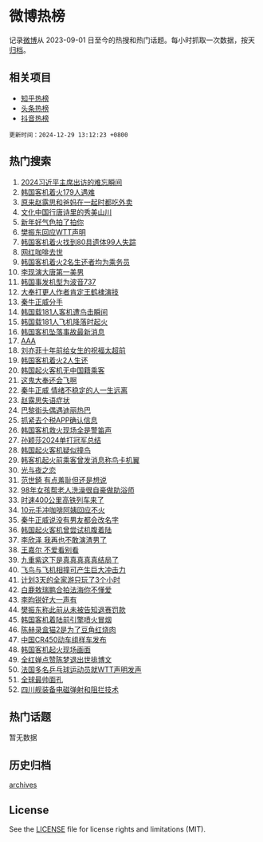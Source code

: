 # 微博热榜

记录[微博](https://www.weibo.com)从 2023-09-01 日至今的热搜和热门话题。每小时抓取一次数据，按天[归档](archives)。

## 相关项目

- [知乎热榜](https://github.com/hotarchive/zhihu)
- [头条热榜](https://github.com/hotarchive/toutiao)
- [抖音热榜](https://github.com/hotarchive/douyin)


`更新时间：2024-12-29 13:12:23 +0800`

## 热门搜索

1. [2024习近平主席出访的难忘瞬间](https://m.weibo.cn/search?containerid=100103type%3D1%26t%3D10%26q%3D%232024%E4%B9%A0%E8%BF%91%E5%B9%B3%E4%B8%BB%E5%B8%AD%E5%87%BA%E8%AE%BF%E7%9A%84%E9%9A%BE%E5%BF%98%E7%9E%AC%E9%97%B4%23&stream_entry_id=51&isnewpage=1&extparam=seat%3D1%26filter_type%3Drealtimehot%26stream_entry_id%3D51%26c_type%3D51%26cate%3D10103%26q%3D%25232024%25E4%25B9%25A0%25E8%25BF%2591%25E5%25B9%25B3%25E4%25B8%25BB%25E5%25B8%25AD%25E5%2587%25BA%25E8%25AE%25BF%25E7%259A%2584%25E9%259A%25BE%25E5%25BF%2598%25E7%259E%25AC%25E9%2597%25B4%2523%26dgr%3D0%26pos%3D0%26display_time%3D1735449142%26pre_seqid%3D173544914244602159582101)
1. [韩国客机着火179人遇难](https://m.weibo.cn/search?containerid=100103type%3D1%26t%3D10%26q%3D%23%E9%9F%A9%E5%9B%BD%E5%AE%A2%E6%9C%BA%E7%9D%80%E7%81%AB179%E4%BA%BA%E9%81%87%E9%9A%BE%23&stream_entry_id=31&isnewpage=1&extparam=seat%3D1%26filter_type%3Drealtimehot%26c_type%3D31%26flag%3D4%26pos%3D0%26band_rank%3D1%26stream_entry_id%3D31%26realpos%3D1%26lcate%3D5001%26q%3D%2523%25E9%259F%25A9%25E5%259B%25BD%25E5%25AE%25A2%25E6%259C%25BA%25E7%259D%2580%25E7%2581%25AB179%25E4%25BA%25BA%25E9%2581%2587%25E9%259A%25BE%2523%26dgr%3D0%26cate%3D5001%26display_time%3D1735449142%26pre_seqid%3D173544914244602159582101)
1. [原来赵露思和爸妈在一起时都吃外卖](https://m.weibo.cn/search?containerid=100103type%3D1%26t%3D10%26q%3D%23%E5%8E%9F%E6%9D%A5%E8%B5%B5%E9%9C%B2%E6%80%9D%E5%92%8C%E7%88%B8%E5%A6%88%E5%9C%A8%E4%B8%80%E8%B5%B7%E6%97%B6%E9%83%BD%E5%90%83%E5%A4%96%E5%8D%96%23&stream_entry_id=31&isnewpage=1&extparam=seat%3D1%26filter_type%3Drealtimehot%26c_type%3D31%26flag%3D1%26pos%3D1%26band_rank%3D2%26stream_entry_id%3D31%26realpos%3D2%26lcate%3D5001%26q%3D%2523%25E5%258E%259F%25E6%259D%25A5%25E8%25B5%25B5%25E9%259C%25B2%25E6%2580%259D%25E5%2592%258C%25E7%2588%25B8%25E5%25A6%2588%25E5%259C%25A8%25E4%25B8%2580%25E8%25B5%25B7%25E6%2597%25B6%25E9%2583%25BD%25E5%2590%2583%25E5%25A4%2596%25E5%258D%2596%2523%26dgr%3D0%26cate%3D5001%26display_time%3D1735449142%26pre_seqid%3D173544914244602159582101)
1. [文化中国行唐诗里的秀美山川](https://m.weibo.cn/search?containerid=100103type%3D1%26t%3D10%26q%3D%23%E6%96%87%E5%8C%96%E4%B8%AD%E5%9B%BD%E8%A1%8C%E5%94%90%E8%AF%97%E9%87%8C%E7%9A%84%E7%A7%80%E7%BE%8E%E5%B1%B1%E5%B7%9D%23&stream_entry_id=31&isnewpage=1&extparam=seat%3D1%26filter_type%3Drealtimehot%26c_type%3D31%26flag%3D0%26pos%3D2%26band_rank%3D3%26stream_entry_id%3D31%26realpos%3D3%26lcate%3D5001%26q%3D%2523%25E6%2596%2587%25E5%258C%2596%25E4%25B8%25AD%25E5%259B%25BD%25E8%25A1%258C%25E5%2594%2590%25E8%25AF%2597%25E9%2587%258C%25E7%259A%2584%25E7%25A7%2580%25E7%25BE%258E%25E5%25B1%25B1%25E5%25B7%259D%2523%26dgr%3D0%26cate%3D5001%26display_time%3D1735449142%26pre_seqid%3D173544914244602159582101)
1. [新年好气色拍了拍你](https://m.weibo.cn/search?containerid=100103type%3D1%26t%3D10%26q%3D%23%E6%96%B0%E5%B9%B4%E5%A5%BD%E6%B0%94%E8%89%B2%E6%8B%8D%E4%BA%86%E6%8B%8D%E4%BD%A0%23&stream_entry_id=31&isnewpage=1&extparam=seat%3D1%26topic_ad%3D1%26c_type%3D31%26pos%3D3%26adid%3D270999%26lcate%3D5001%26stream_entry_id%3D31%26filter_type%3Drealtimehot%26band_rank%3D4%26is_ad_pos%3D1%26q%3D%2523%25E6%2596%25B0%25E5%25B9%25B4%25E5%25A5%25BD%25E6%25B0%2594%25E8%2589%25B2%25E6%258B%258D%25E4%25BA%2586%25E6%258B%258D%25E4%25BD%25A0%2523%26dgr%3D0%26cate%3D5001%26display_time%3D1735449142%26pre_seqid%3D173544914244602159582101)
1. [樊振东回应WTT声明](https://m.weibo.cn/search?containerid=100103type%3D1%26t%3D10%26q%3D%23%E6%A8%8A%E6%8C%AF%E4%B8%9C%E5%9B%9E%E5%BA%94WTT%E5%A3%B0%E6%98%8E%23&stream_entry_id=31&isnewpage=1&extparam=seat%3D1%26filter_type%3Drealtimehot%26c_type%3D31%26flag%3D16%26pos%3D4%26band_rank%3D4%26stream_entry_id%3D31%26realpos%3D4%26lcate%3D5001%26q%3D%2523%25E6%25A8%258A%25E6%258C%25AF%25E4%25B8%259C%25E5%259B%259E%25E5%25BA%2594WTT%25E5%25A3%25B0%25E6%2598%258E%2523%26dgr%3D0%26cate%3D5001%26display_time%3D1735449142%26pre_seqid%3D173544914244602159582101)
1. [韩国客机着火找到80具遗体99人失踪](https://m.weibo.cn/search?containerid=100103type%3D1%26t%3D10%26q%3D%23%E9%9F%A9%E5%9B%BD%E5%AE%A2%E6%9C%BA%E7%9D%80%E7%81%AB%E6%89%BE%E5%88%B080%E5%85%B7%E9%81%97%E4%BD%9399%E4%BA%BA%E5%A4%B1%E8%B8%AA%23&stream_entry_id=31&isnewpage=1&extparam=seat%3D1%26filter_type%3Drealtimehot%26c_type%3D31%26flag%3D1%26pos%3D5%26band_rank%3D5%26stream_entry_id%3D31%26realpos%3D5%26lcate%3D5001%26q%3D%2523%25E9%259F%25A9%25E5%259B%25BD%25E5%25AE%25A2%25E6%259C%25BA%25E7%259D%2580%25E7%2581%25AB%25E6%2589%25BE%25E5%2588%25B080%25E5%2585%25B7%25E9%2581%2597%25E4%25BD%259399%25E4%25BA%25BA%25E5%25A4%25B1%25E8%25B8%25AA%2523%26dgr%3D0%26cate%3D5001%26display_time%3D1735449142%26pre_seqid%3D173544914244602159582101)
1. [网红咖啡去世](https://m.weibo.cn/search?containerid=100103type%3D1%26t%3D10%26q%3D%23%E7%BD%91%E7%BA%A2%E5%92%96%E5%95%A1%E5%8E%BB%E4%B8%96%23&stream_entry_id=31&isnewpage=1&extparam=seat%3D1%26filter_type%3Drealtimehot%26c_type%3D31%26flag%3D2%26pos%3D6%26band_rank%3D6%26stream_entry_id%3D31%26realpos%3D6%26lcate%3D5001%26q%3D%2523%25E7%25BD%2591%25E7%25BA%25A2%25E5%2592%2596%25E5%2595%25A1%25E5%258E%25BB%25E4%25B8%2596%2523%26dgr%3D0%26cate%3D5001%26display_time%3D1735449142%26pre_seqid%3D173544914244602159582101)
1. [韩国客机着火2名生还者均为乘务员](https://m.weibo.cn/search?containerid=100103type%3D1%26t%3D10%26q%3D%23%E9%9F%A9%E5%9B%BD%E5%AE%A2%E6%9C%BA%E7%9D%80%E7%81%AB2%E5%90%8D%E7%94%9F%E8%BF%98%E8%80%85%E5%9D%87%E4%B8%BA%E4%B9%98%E5%8A%A1%E5%91%98%23&stream_entry_id=31&isnewpage=1&extparam=seat%3D1%26filter_type%3Drealtimehot%26c_type%3D31%26flag%3D1%26pos%3D7%26band_rank%3D7%26stream_entry_id%3D31%26realpos%3D7%26lcate%3D5001%26q%3D%2523%25E9%259F%25A9%25E5%259B%25BD%25E5%25AE%25A2%25E6%259C%25BA%25E7%259D%2580%25E7%2581%25AB2%25E5%2590%258D%25E7%2594%259F%25E8%25BF%2598%25E8%2580%2585%25E5%259D%2587%25E4%25B8%25BA%25E4%25B9%2598%25E5%258A%25A1%25E5%2591%2598%2523%26dgr%3D0%26cate%3D5001%26display_time%3D1735449142%26pre_seqid%3D173544914244602159582101)
1. [李现演大唐第一美男](https://m.weibo.cn/search?containerid=100103type%3D1%26t%3D10%26q%3D%E6%9D%8E%E7%8E%B0%E6%BC%94%E5%A4%A7%E5%94%90%E7%AC%AC%E4%B8%80%E7%BE%8E%E7%94%B7&stream_entry_id=31&isnewpage=1&extparam=seat%3D1%26filter_type%3Drealtimehot%26c_type%3D31%26flag%3D1%26pos%3D8%26band_rank%3D8%26stream_entry_id%3D31%26realpos%3D8%26lcate%3D5001%26q%3D%25E6%259D%258E%25E7%258E%25B0%25E6%25BC%2594%25E5%25A4%25A7%25E5%2594%2590%25E7%25AC%25AC%25E4%25B8%2580%25E7%25BE%258E%25E7%2594%25B7%26dgr%3D0%26cate%3D5001%26display_time%3D1735449142%26pre_seqid%3D173544914244602159582101)
1. [韩国事发机型为波音737](https://m.weibo.cn/search?containerid=100103type%3D1%26t%3D10%26q%3D%23%E9%9F%A9%E5%9B%BD%E4%BA%8B%E5%8F%91%E6%9C%BA%E5%9E%8B%E4%B8%BA%E6%B3%A2%E9%9F%B3737%23&stream_entry_id=31&isnewpage=1&extparam=seat%3D1%26filter_type%3Drealtimehot%26c_type%3D31%26flag%3D0%26pos%3D9%26band_rank%3D9%26stream_entry_id%3D31%26realpos%3D9%26lcate%3D5001%26q%3D%2523%25E9%259F%25A9%25E5%259B%25BD%25E4%25BA%258B%25E5%258F%2591%25E6%259C%25BA%25E5%259E%258B%25E4%25B8%25BA%25E6%25B3%25A2%25E9%259F%25B3737%2523%26dgr%3D0%26cate%3D5001%26display_time%3D1735449142%26pre_seqid%3D173544914244602159582101)
1. [大奉打更人作者肯定王鹤棣演技](https://m.weibo.cn/search?containerid=100103type%3D1%26t%3D10%26q%3D%23%E5%A4%A7%E5%A5%89%E6%89%93%E6%9B%B4%E4%BA%BA%E4%BD%9C%E8%80%85%E8%82%AF%E5%AE%9A%E7%8E%8B%E9%B9%A4%E6%A3%A3%E6%BC%94%E6%8A%80%23&stream_entry_id=31&isnewpage=1&extparam=seat%3D1%26filter_type%3Drealtimehot%26c_type%3D31%26flag%3D1%26pos%3D10%26band_rank%3D10%26stream_entry_id%3D31%26realpos%3D10%26lcate%3D5001%26q%3D%2523%25E5%25A4%25A7%25E5%25A5%2589%25E6%2589%2593%25E6%259B%25B4%25E4%25BA%25BA%25E4%25BD%259C%25E8%2580%2585%25E8%2582%25AF%25E5%25AE%259A%25E7%258E%258B%25E9%25B9%25A4%25E6%25A3%25A3%25E6%25BC%2594%25E6%258A%2580%2523%26dgr%3D0%26cate%3D5001%26display_time%3D1735449142%26pre_seqid%3D173544914244602159582101)
1. [秦牛正威分手](https://m.weibo.cn/search?containerid=100103type%3D1%26t%3D10%26q%3D%E7%A7%A6%E7%89%9B%E6%AD%A3%E5%A8%81%E5%88%86%E6%89%8B&stream_entry_id=31&isnewpage=1&extparam=seat%3D1%26filter_type%3Drealtimehot%26c_type%3D31%26flag%3D2%26pos%3D11%26band_rank%3D11%26stream_entry_id%3D31%26realpos%3D11%26lcate%3D5001%26q%3D%25E7%25A7%25A6%25E7%2589%259B%25E6%25AD%25A3%25E5%25A8%2581%25E5%2588%2586%25E6%2589%258B%26dgr%3D0%26cate%3D5001%26display_time%3D1735449142%26pre_seqid%3D173544914244602159582101)
1. [韩国载181人客机遭鸟击瞬间](https://m.weibo.cn/search?containerid=100103type%3D1%26t%3D10%26q%3D%23%E9%9F%A9%E5%9B%BD%E8%BD%BD181%E4%BA%BA%E5%AE%A2%E6%9C%BA%E9%81%AD%E9%B8%9F%E5%87%BB%E7%9E%AC%E9%97%B4%23&stream_entry_id=31&isnewpage=1&extparam=seat%3D1%26filter_type%3Drealtimehot%26c_type%3D31%26flag%3D2%26pos%3D12%26band_rank%3D12%26stream_entry_id%3D31%26realpos%3D12%26lcate%3D5001%26q%3D%2523%25E9%259F%25A9%25E5%259B%25BD%25E8%25BD%25BD181%25E4%25BA%25BA%25E5%25AE%25A2%25E6%259C%25BA%25E9%2581%25AD%25E9%25B8%259F%25E5%2587%25BB%25E7%259E%25AC%25E9%2597%25B4%2523%26dgr%3D0%26cate%3D5001%26display_time%3D1735449142%26pre_seqid%3D173544914244602159582101)
1. [韩国载181人飞机降落时起火](https://m.weibo.cn/search?containerid=100103type%3D1%26t%3D10%26q%3D%23%E9%9F%A9%E5%9B%BD%E8%BD%BD181%E4%BA%BA%E9%A3%9E%E6%9C%BA%E9%99%8D%E8%90%BD%E6%97%B6%E8%B5%B7%E7%81%AB%23&stream_entry_id=31&isnewpage=1&extparam=seat%3D1%26filter_type%3Drealtimehot%26c_type%3D31%26flag%3D0%26pos%3D13%26band_rank%3D13%26stream_entry_id%3D31%26realpos%3D13%26lcate%3D5001%26q%3D%2523%25E9%259F%25A9%25E5%259B%25BD%25E8%25BD%25BD181%25E4%25BA%25BA%25E9%25A3%259E%25E6%259C%25BA%25E9%2599%258D%25E8%2590%25BD%25E6%2597%25B6%25E8%25B5%25B7%25E7%2581%25AB%2523%26dgr%3D0%26cate%3D5001%26display_time%3D1735449142%26pre_seqid%3D173544914244602159582101)
1. [韩国客机坠落事故最新消息](https://m.weibo.cn/search?containerid=100103type%3D1%26t%3D10%26q%3D%23%E9%9F%A9%E5%9B%BD%E5%AE%A2%E6%9C%BA%E5%9D%A0%E8%90%BD%E4%BA%8B%E6%95%85%E6%9C%80%E6%96%B0%E6%B6%88%E6%81%AF%23&stream_entry_id=31&isnewpage=1&extparam=seat%3D1%26filter_type%3Drealtimehot%26c_type%3D31%26flag%3D1%26pos%3D14%26band_rank%3D14%26stream_entry_id%3D31%26realpos%3D14%26lcate%3D5001%26q%3D%2523%25E9%259F%25A9%25E5%259B%25BD%25E5%25AE%25A2%25E6%259C%25BA%25E5%259D%25A0%25E8%2590%25BD%25E4%25BA%258B%25E6%2595%2585%25E6%259C%2580%25E6%2596%25B0%25E6%25B6%2588%25E6%2581%25AF%2523%26dgr%3D0%26cate%3D5001%26display_time%3D1735449142%26pre_seqid%3D173544914244602159582101)
1. [AAA](https://m.weibo.cn/search?containerid=100103type%3D1%26t%3D10%26q%3DAAA&stream_entry_id=31&isnewpage=1&extparam=seat%3D1%26filter_type%3Drealtimehot%26c_type%3D31%26flag%3D1%26pos%3D15%26band_rank%3D15%26stream_entry_id%3D31%26realpos%3D15%26lcate%3D5001%26q%3DAAA%26dgr%3D0%26cate%3D5001%26display_time%3D1735449142%26pre_seqid%3D173544914244602159582101)
1. [刘亦菲十年前给女生的祝福太超前](https://m.weibo.cn/search?containerid=100103type%3D1%26t%3D10%26q%3D%23%E5%88%98%E4%BA%A6%E8%8F%B2%E5%8D%81%E5%B9%B4%E5%89%8D%E7%BB%99%E5%A5%B3%E7%94%9F%E7%9A%84%E7%A5%9D%E7%A6%8F%E5%A4%AA%E8%B6%85%E5%89%8D%23&stream_entry_id=31&isnewpage=1&extparam=seat%3D1%26filter_type%3Drealtimehot%26c_type%3D31%26flag%3D1%26pos%3D16%26band_rank%3D16%26stream_entry_id%3D31%26realpos%3D16%26lcate%3D5001%26q%3D%2523%25E5%2588%2598%25E4%25BA%25A6%25E8%258F%25B2%25E5%258D%2581%25E5%25B9%25B4%25E5%2589%258D%25E7%25BB%2599%25E5%25A5%25B3%25E7%2594%259F%25E7%259A%2584%25E7%25A5%259D%25E7%25A6%258F%25E5%25A4%25AA%25E8%25B6%2585%25E5%2589%258D%2523%26dgr%3D0%26cate%3D5001%26display_time%3D1735449142%26pre_seqid%3D173544914244602159582101)
1. [韩国客机着火2人生还](https://m.weibo.cn/search?containerid=100103type%3D1%26t%3D10%26q%3D%23%E9%9F%A9%E5%9B%BD%E5%AE%A2%E6%9C%BA%E7%9D%80%E7%81%AB2%E4%BA%BA%E7%94%9F%E8%BF%98%23&stream_entry_id=31&isnewpage=1&extparam=seat%3D1%26filter_type%3Drealtimehot%26c_type%3D31%26flag%3D0%26pos%3D17%26band_rank%3D17%26stream_entry_id%3D31%26realpos%3D17%26lcate%3D5001%26q%3D%2523%25E9%259F%25A9%25E5%259B%25BD%25E5%25AE%25A2%25E6%259C%25BA%25E7%259D%2580%25E7%2581%25AB2%25E4%25BA%25BA%25E7%2594%259F%25E8%25BF%2598%2523%26dgr%3D0%26cate%3D5001%26display_time%3D1735449142%26pre_seqid%3D173544914244602159582101)
1. [韩国起火客机无中国籍乘客](https://m.weibo.cn/search?containerid=100103type%3D1%26t%3D10%26q%3D%23%E9%9F%A9%E5%9B%BD%E8%B5%B7%E7%81%AB%E5%AE%A2%E6%9C%BA%E6%97%A0%E4%B8%AD%E5%9B%BD%E7%B1%8D%E4%B9%98%E5%AE%A2%23&stream_entry_id=31&isnewpage=1&extparam=seat%3D1%26filter_type%3Drealtimehot%26c_type%3D31%26flag%3D0%26pos%3D18%26band_rank%3D18%26stream_entry_id%3D31%26realpos%3D18%26lcate%3D5001%26q%3D%2523%25E9%259F%25A9%25E5%259B%25BD%25E8%25B5%25B7%25E7%2581%25AB%25E5%25AE%25A2%25E6%259C%25BA%25E6%2597%25A0%25E4%25B8%25AD%25E5%259B%25BD%25E7%25B1%258D%25E4%25B9%2598%25E5%25AE%25A2%2523%26dgr%3D0%26cate%3D5001%26display_time%3D1735449142%26pre_seqid%3D173544914244602159582101)
1. [这鬼大奉还会飞啊](https://m.weibo.cn/search?containerid=100103type%3D1%26t%3D10%26q%3D%E8%BF%99%E9%AC%BC%E5%A4%A7%E5%A5%89%E8%BF%98%E4%BC%9A%E9%A3%9E%E5%95%8A&stream_entry_id=31&isnewpage=1&extparam=seat%3D1%26filter_type%3Drealtimehot%26c_type%3D31%26flag%3D1%26pos%3D19%26band_rank%3D19%26stream_entry_id%3D31%26realpos%3D19%26lcate%3D5001%26q%3D%25E8%25BF%2599%25E9%25AC%25BC%25E5%25A4%25A7%25E5%25A5%2589%25E8%25BF%2598%25E4%25BC%259A%25E9%25A3%259E%25E5%2595%258A%26dgr%3D0%26cate%3D5001%26display_time%3D1735449142%26pre_seqid%3D173544914244602159582101)
1. [秦牛正威 情绪不稳定的人一生远离](https://m.weibo.cn/search?containerid=100103type%3D1%26t%3D10%26q%3D%E7%A7%A6%E7%89%9B%E6%AD%A3%E5%A8%81+%E6%83%85%E7%BB%AA%E4%B8%8D%E7%A8%B3%E5%AE%9A%E7%9A%84%E4%BA%BA%E4%B8%80%E7%94%9F%E8%BF%9C%E7%A6%BB&stream_entry_id=31&isnewpage=1&extparam=seat%3D1%26filter_type%3Drealtimehot%26c_type%3D31%26flag%3D1%26pos%3D20%26band_rank%3D20%26stream_entry_id%3D31%26realpos%3D20%26lcate%3D5001%26q%3D%25E7%25A7%25A6%25E7%2589%259B%25E6%25AD%25A3%25E5%25A8%2581%2520%25E6%2583%2585%25E7%25BB%25AA%25E4%25B8%258D%25E7%25A8%25B3%25E5%25AE%259A%25E7%259A%2584%25E4%25BA%25BA%25E4%25B8%2580%25E7%2594%259F%25E8%25BF%259C%25E7%25A6%25BB%26dgr%3D0%26cate%3D5001%26display_time%3D1735449142%26pre_seqid%3D173544914244602159582101)
1. [赵露思失语症状](https://m.weibo.cn/search?containerid=100103type%3D1%26t%3D10%26q%3D%23%E8%B5%B5%E9%9C%B2%E6%80%9D%E5%A4%B1%E8%AF%AD%E7%97%87%E7%8A%B6%23&stream_entry_id=31&isnewpage=1&extparam=seat%3D1%26filter_type%3Drealtimehot%26c_type%3D31%26flag%3D2%26pos%3D21%26band_rank%3D21%26stream_entry_id%3D31%26realpos%3D21%26lcate%3D5001%26q%3D%2523%25E8%25B5%25B5%25E9%259C%25B2%25E6%2580%259D%25E5%25A4%25B1%25E8%25AF%25AD%25E7%2597%2587%25E7%258A%25B6%2523%26dgr%3D0%26cate%3D5001%26display_time%3D1735449142%26pre_seqid%3D173544914244602159582101)
1. [巴黎街头偶遇迪丽热巴](https://m.weibo.cn/search?containerid=100103type%3D1%26t%3D10%26q%3D%E5%B7%B4%E9%BB%8E%E8%A1%97%E5%A4%B4%E5%81%B6%E9%81%87%E8%BF%AA%E4%B8%BD%E7%83%AD%E5%B7%B4&stream_entry_id=31&isnewpage=1&extparam=seat%3D1%26filter_type%3Drealtimehot%26c_type%3D31%26flag%3D0%26pos%3D22%26band_rank%3D22%26stream_entry_id%3D31%26realpos%3D22%26lcate%3D5001%26q%3D%25E5%25B7%25B4%25E9%25BB%258E%25E8%25A1%2597%25E5%25A4%25B4%25E5%2581%25B6%25E9%2581%2587%25E8%25BF%25AA%25E4%25B8%25BD%25E7%2583%25AD%25E5%25B7%25B4%26dgr%3D0%26cate%3D5001%26display_time%3D1735449142%26pre_seqid%3D173544914244602159582101)
1. [抓紧去个税APP确认信息](https://m.weibo.cn/search?containerid=100103type%3D1%26t%3D10%26q%3D%23%E6%8A%93%E7%B4%A7%E5%8E%BB%E4%B8%AA%E7%A8%8EAPP%E7%A1%AE%E8%AE%A4%E4%BF%A1%E6%81%AF%23&stream_entry_id=31&isnewpage=1&extparam=seat%3D1%26filter_type%3Drealtimehot%26c_type%3D31%26flag%3D2%26pos%3D23%26band_rank%3D23%26stream_entry_id%3D31%26realpos%3D23%26lcate%3D5001%26q%3D%2523%25E6%258A%2593%25E7%25B4%25A7%25E5%258E%25BB%25E4%25B8%25AA%25E7%25A8%258EAPP%25E7%25A1%25AE%25E8%25AE%25A4%25E4%25BF%25A1%25E6%2581%25AF%2523%26dgr%3D0%26cate%3D5001%26display_time%3D1735449142%26pre_seqid%3D173544914244602159582101)
1. [韩国客机救火现场全是警笛声](https://m.weibo.cn/search?containerid=100103type%3D1%26t%3D10%26q%3D%23%E9%9F%A9%E5%9B%BD%E5%AE%A2%E6%9C%BA%E6%95%91%E7%81%AB%E7%8E%B0%E5%9C%BA%E5%85%A8%E6%98%AF%E8%AD%A6%E7%AC%9B%E5%A3%B0%23&stream_entry_id=31&isnewpage=1&extparam=seat%3D1%26filter_type%3Drealtimehot%26c_type%3D31%26flag%3D0%26pos%3D24%26band_rank%3D24%26stream_entry_id%3D31%26realpos%3D24%26lcate%3D5001%26q%3D%2523%25E9%259F%25A9%25E5%259B%25BD%25E5%25AE%25A2%25E6%259C%25BA%25E6%2595%2591%25E7%2581%25AB%25E7%258E%25B0%25E5%259C%25BA%25E5%2585%25A8%25E6%2598%25AF%25E8%25AD%25A6%25E7%25AC%259B%25E5%25A3%25B0%2523%26dgr%3D0%26cate%3D5001%26display_time%3D1735449142%26pre_seqid%3D173544914244602159582101)
1. [孙颖莎2024单打冠军总结](https://m.weibo.cn/search?containerid=100103type%3D1%26t%3D10%26q%3D%E5%AD%99%E9%A2%96%E8%8E%8E2024%E5%8D%95%E6%89%93%E5%86%A0%E5%86%9B%E6%80%BB%E7%BB%93&stream_entry_id=31&isnewpage=1&extparam=seat%3D1%26filter_type%3Drealtimehot%26c_type%3D31%26flag%3D1%26pos%3D25%26band_rank%3D25%26stream_entry_id%3D31%26realpos%3D25%26lcate%3D5001%26q%3D%25E5%25AD%2599%25E9%25A2%2596%25E8%258E%258E2024%25E5%258D%2595%25E6%2589%2593%25E5%2586%25A0%25E5%2586%259B%25E6%2580%25BB%25E7%25BB%2593%26dgr%3D0%26cate%3D5001%26display_time%3D1735449142%26pre_seqid%3D173544914244602159582101)
1. [韩国起火客机疑似撞鸟](https://m.weibo.cn/search?containerid=100103type%3D1%26t%3D10%26q%3D%23%E9%9F%A9%E5%9B%BD%E8%B5%B7%E7%81%AB%E5%AE%A2%E6%9C%BA%E7%96%91%E4%BC%BC%E6%92%9E%E9%B8%9F%23&stream_entry_id=31&isnewpage=1&extparam=seat%3D1%26filter_type%3Drealtimehot%26c_type%3D31%26flag%3D0%26pos%3D26%26band_rank%3D26%26stream_entry_id%3D31%26realpos%3D26%26lcate%3D5001%26q%3D%2523%25E9%259F%25A9%25E5%259B%25BD%25E8%25B5%25B7%25E7%2581%25AB%25E5%25AE%25A2%25E6%259C%25BA%25E7%2596%2591%25E4%25BC%25BC%25E6%2592%259E%25E9%25B8%259F%2523%26dgr%3D0%26cate%3D5001%26display_time%3D1735449142%26pre_seqid%3D173544914244602159582101)
1. [韩客机起火前乘客曾发消息称鸟卡机翼](https://m.weibo.cn/search?containerid=100103type%3D1%26t%3D10%26q%3D%23%E9%9F%A9%E5%AE%A2%E6%9C%BA%E8%B5%B7%E7%81%AB%E5%89%8D%E4%B9%98%E5%AE%A2%E6%9B%BE%E5%8F%91%E6%B6%88%E6%81%AF%E7%A7%B0%E9%B8%9F%E5%8D%A1%E6%9C%BA%E7%BF%BC%23&stream_entry_id=31&isnewpage=1&extparam=seat%3D1%26filter_type%3Drealtimehot%26c_type%3D31%26flag%3D1%26pos%3D27%26band_rank%3D27%26stream_entry_id%3D31%26realpos%3D27%26lcate%3D5001%26q%3D%2523%25E9%259F%25A9%25E5%25AE%25A2%25E6%259C%25BA%25E8%25B5%25B7%25E7%2581%25AB%25E5%2589%258D%25E4%25B9%2598%25E5%25AE%25A2%25E6%259B%25BE%25E5%258F%2591%25E6%25B6%2588%25E6%2581%25AF%25E7%25A7%25B0%25E9%25B8%259F%25E5%258D%25A1%25E6%259C%25BA%25E7%25BF%25BC%2523%26dgr%3D0%26cate%3D5001%26display_time%3D1735449142%26pre_seqid%3D173544914244602159582101)
1. [光与夜之恋](https://m.weibo.cn/search?containerid=100103type%3D1%26t%3D10%26q%3D%E5%85%89%E4%B8%8E%E5%A4%9C%E4%B9%8B%E6%81%8B&stream_entry_id=31&isnewpage=1&extparam=seat%3D1%26filter_type%3Drealtimehot%26c_type%3D31%26flag%3D1%26pos%3D28%26band_rank%3D28%26stream_entry_id%3D31%26realpos%3D28%26lcate%3D5001%26q%3D%25E5%2585%2589%25E4%25B8%258E%25E5%25A4%259C%25E4%25B9%258B%25E6%2581%258B%26dgr%3D0%26cate%3D5001%26display_time%3D1735449142%26pre_seqid%3D173544914244602159582101)
1. [范世錡 有点羞耻但还是想说](https://m.weibo.cn/search?containerid=100103type%3D1%26t%3D10%26q%3D%E8%8C%83%E4%B8%96%E9%8C%A1+%E6%9C%89%E7%82%B9%E7%BE%9E%E8%80%BB%E4%BD%86%E8%BF%98%E6%98%AF%E6%83%B3%E8%AF%B4&stream_entry_id=31&isnewpage=1&extparam=seat%3D1%26filter_type%3Drealtimehot%26c_type%3D31%26flag%3D1%26pos%3D29%26band_rank%3D29%26stream_entry_id%3D31%26realpos%3D29%26lcate%3D5001%26q%3D%25E8%258C%2583%25E4%25B8%2596%25E9%258C%25A1%2520%25E6%259C%2589%25E7%2582%25B9%25E7%25BE%259E%25E8%2580%25BB%25E4%25BD%2586%25E8%25BF%2598%25E6%2598%25AF%25E6%2583%25B3%25E8%25AF%25B4%26dgr%3D0%26cate%3D5001%26display_time%3D1735449142%26pre_seqid%3D173544914244602159582101)
1. [98年女孩帮老人洗澡很自豪做助浴师](https://m.weibo.cn/search?containerid=100103type%3D1%26t%3D10%26q%3D%2398%E5%B9%B4%E5%A5%B3%E5%AD%A9%E5%B8%AE%E8%80%81%E4%BA%BA%E6%B4%97%E6%BE%A1%E5%BE%88%E8%87%AA%E8%B1%AA%E5%81%9A%E5%8A%A9%E6%B5%B4%E5%B8%88%23&stream_entry_id=31&isnewpage=1&extparam=seat%3D1%26filter_type%3Drealtimehot%26c_type%3D31%26flag%3D1%26pos%3D30%26band_rank%3D30%26stream_entry_id%3D31%26realpos%3D30%26lcate%3D5001%26q%3D%252398%25E5%25B9%25B4%25E5%25A5%25B3%25E5%25AD%25A9%25E5%25B8%25AE%25E8%2580%2581%25E4%25BA%25BA%25E6%25B4%2597%25E6%25BE%25A1%25E5%25BE%2588%25E8%2587%25AA%25E8%25B1%25AA%25E5%2581%259A%25E5%258A%25A9%25E6%25B5%25B4%25E5%25B8%2588%2523%26dgr%3D0%26cate%3D5001%26display_time%3D1735449142%26pre_seqid%3D173544914244602159582101)
1. [时速400公里高铁列车来了](https://m.weibo.cn/search?containerid=100103type%3D1%26t%3D10%26q%3D%23%E6%97%B6%E9%80%9F400%E5%85%AC%E9%87%8C%E9%AB%98%E9%93%81%E5%88%97%E8%BD%A6%E6%9D%A5%E4%BA%86%23&stream_entry_id=31&isnewpage=1&extparam=seat%3D1%26filter_type%3Drealtimehot%26c_type%3D31%26flag%3D0%26pos%3D31%26band_rank%3D31%26stream_entry_id%3D31%26realpos%3D31%26lcate%3D5001%26q%3D%2523%25E6%2597%25B6%25E9%2580%259F400%25E5%2585%25AC%25E9%2587%258C%25E9%25AB%2598%25E9%2593%2581%25E5%2588%2597%25E8%25BD%25A6%25E6%259D%25A5%25E4%25BA%2586%2523%26dgr%3D0%26cate%3D5001%26display_time%3D1735449142%26pre_seqid%3D173544914244602159582101)
1. [10元手冲咖啡阿姨回应不火](https://m.weibo.cn/search?containerid=100103type%3D1%26t%3D10%26q%3D%2310%E5%85%83%E6%89%8B%E5%86%B2%E5%92%96%E5%95%A1%E9%98%BF%E5%A7%A8%E5%9B%9E%E5%BA%94%E4%B8%8D%E7%81%AB%23&stream_entry_id=31&isnewpage=1&extparam=seat%3D1%26filter_type%3Drealtimehot%26c_type%3D31%26flag%3D1%26pos%3D32%26band_rank%3D32%26stream_entry_id%3D31%26realpos%3D32%26lcate%3D5001%26q%3D%252310%25E5%2585%2583%25E6%2589%258B%25E5%2586%25B2%25E5%2592%2596%25E5%2595%25A1%25E9%2598%25BF%25E5%25A7%25A8%25E5%259B%259E%25E5%25BA%2594%25E4%25B8%258D%25E7%2581%25AB%2523%26dgr%3D0%26cate%3D5001%26display_time%3D1735449142%26pre_seqid%3D173544914244602159582101)
1. [秦牛正威说没有男友都会改名字](https://m.weibo.cn/search?containerid=100103type%3D1%26t%3D10%26q%3D%23%E7%A7%A6%E7%89%9B%E6%AD%A3%E5%A8%81%E8%AF%B4%E6%B2%A1%E6%9C%89%E7%94%B7%E5%8F%8B%E9%83%BD%E4%BC%9A%E6%94%B9%E5%90%8D%E5%AD%97%23&stream_entry_id=31&isnewpage=1&extparam=seat%3D1%26filter_type%3Drealtimehot%26c_type%3D31%26flag%3D1%26pos%3D33%26band_rank%3D33%26stream_entry_id%3D31%26realpos%3D33%26lcate%3D5001%26q%3D%2523%25E7%25A7%25A6%25E7%2589%259B%25E6%25AD%25A3%25E5%25A8%2581%25E8%25AF%25B4%25E6%25B2%25A1%25E6%259C%2589%25E7%2594%25B7%25E5%258F%258B%25E9%2583%25BD%25E4%25BC%259A%25E6%2594%25B9%25E5%2590%258D%25E5%25AD%2597%2523%26dgr%3D0%26cate%3D5001%26display_time%3D1735449142%26pre_seqid%3D173544914244602159582101)
1. [韩国起火客机曾尝试机腹着陆](https://m.weibo.cn/search?containerid=100103type%3D1%26t%3D10%26q%3D%23%E9%9F%A9%E5%9B%BD%E8%B5%B7%E7%81%AB%E5%AE%A2%E6%9C%BA%E6%9B%BE%E5%B0%9D%E8%AF%95%E6%9C%BA%E8%85%B9%E7%9D%80%E9%99%86%23&stream_entry_id=31&isnewpage=1&extparam=seat%3D1%26filter_type%3Drealtimehot%26c_type%3D31%26flag%3D1%26pos%3D34%26band_rank%3D34%26stream_entry_id%3D31%26realpos%3D34%26lcate%3D5001%26q%3D%2523%25E9%259F%25A9%25E5%259B%25BD%25E8%25B5%25B7%25E7%2581%25AB%25E5%25AE%25A2%25E6%259C%25BA%25E6%259B%25BE%25E5%25B0%259D%25E8%25AF%2595%25E6%259C%25BA%25E8%2585%25B9%25E7%259D%2580%25E9%2599%2586%2523%26dgr%3D0%26cate%3D5001%26display_time%3D1735449142%26pre_seqid%3D173544914244602159582101)
1. [李欣泽 我再也不敢演渣男了](https://m.weibo.cn/search?containerid=100103type%3D1%26t%3D10%26q%3D%E6%9D%8E%E6%AC%A3%E6%B3%BD+%E6%88%91%E5%86%8D%E4%B9%9F%E4%B8%8D%E6%95%A2%E6%BC%94%E6%B8%A3%E7%94%B7%E4%BA%86&stream_entry_id=31&isnewpage=1&extparam=seat%3D1%26filter_type%3Drealtimehot%26c_type%3D31%26flag%3D1%26pos%3D35%26band_rank%3D35%26stream_entry_id%3D31%26realpos%3D35%26lcate%3D5001%26q%3D%25E6%259D%258E%25E6%25AC%25A3%25E6%25B3%25BD%2520%25E6%2588%2591%25E5%2586%258D%25E4%25B9%259F%25E4%25B8%258D%25E6%2595%25A2%25E6%25BC%2594%25E6%25B8%25A3%25E7%2594%25B7%25E4%25BA%2586%26dgr%3D0%26cate%3D5001%26display_time%3D1735449142%26pre_seqid%3D173544914244602159582101)
1. [王嘉尔 不爱看别看](https://m.weibo.cn/search?containerid=100103type%3D1%26t%3D10%26q%3D%E7%8E%8B%E5%98%89%E5%B0%94+%E4%B8%8D%E7%88%B1%E7%9C%8B%E5%88%AB%E7%9C%8B&stream_entry_id=31&isnewpage=1&extparam=seat%3D1%26filter_type%3Drealtimehot%26c_type%3D31%26flag%3D1%26pos%3D36%26band_rank%3D36%26stream_entry_id%3D31%26realpos%3D36%26lcate%3D5001%26q%3D%25E7%258E%258B%25E5%2598%2589%25E5%25B0%2594%2520%25E4%25B8%258D%25E7%2588%25B1%25E7%259C%258B%25E5%2588%25AB%25E7%259C%258B%26dgr%3D0%26cate%3D5001%26display_time%3D1735449142%26pre_seqid%3D173544914244602159582101)
1. [九重紫这下是真真真真真结局了](https://m.weibo.cn/search?containerid=100103type%3D1%26t%3D10%26q%3D%E4%B9%9D%E9%87%8D%E7%B4%AB%E8%BF%99%E4%B8%8B%E6%98%AF%E7%9C%9F%E7%9C%9F%E7%9C%9F%E7%9C%9F%E7%9C%9F%E7%BB%93%E5%B1%80%E4%BA%86&stream_entry_id=31&isnewpage=1&extparam=seat%3D1%26filter_type%3Drealtimehot%26c_type%3D31%26flag%3D1%26pos%3D37%26band_rank%3D37%26stream_entry_id%3D31%26realpos%3D37%26lcate%3D5001%26q%3D%25E4%25B9%259D%25E9%2587%258D%25E7%25B4%25AB%25E8%25BF%2599%25E4%25B8%258B%25E6%2598%25AF%25E7%259C%259F%25E7%259C%259F%25E7%259C%259F%25E7%259C%259F%25E7%259C%259F%25E7%25BB%2593%25E5%25B1%2580%25E4%25BA%2586%26dgr%3D0%26cate%3D5001%26display_time%3D1735449142%26pre_seqid%3D173544914244602159582101)
1. [飞鸟与飞机相撞可产生巨大冲击力](https://m.weibo.cn/search?containerid=100103type%3D1%26t%3D10%26q%3D%23%E9%A3%9E%E9%B8%9F%E4%B8%8E%E9%A3%9E%E6%9C%BA%E7%9B%B8%E6%92%9E%E5%8F%AF%E4%BA%A7%E7%94%9F%E5%B7%A8%E5%A4%A7%E5%86%B2%E5%87%BB%E5%8A%9B%23&stream_entry_id=31&isnewpage=1&extparam=seat%3D1%26filter_type%3Drealtimehot%26c_type%3D31%26flag%3D1%26pos%3D38%26band_rank%3D38%26stream_entry_id%3D31%26realpos%3D38%26lcate%3D5001%26q%3D%2523%25E9%25A3%259E%25E9%25B8%259F%25E4%25B8%258E%25E9%25A3%259E%25E6%259C%25BA%25E7%259B%25B8%25E6%2592%259E%25E5%258F%25AF%25E4%25BA%25A7%25E7%2594%259F%25E5%25B7%25A8%25E5%25A4%25A7%25E5%2586%25B2%25E5%2587%25BB%25E5%258A%259B%2523%26dgr%3D0%26cate%3D5001%26display_time%3D1735449142%26pre_seqid%3D173544914244602159582101)
1. [计划3天的全家游只玩了3个小时](https://m.weibo.cn/search?containerid=100103type%3D1%26t%3D10%26q%3D%E8%AE%A1%E5%88%923%E5%A4%A9%E7%9A%84%E5%85%A8%E5%AE%B6%E6%B8%B8%E5%8F%AA%E7%8E%A9%E4%BA%863%E4%B8%AA%E5%B0%8F%E6%97%B6&stream_entry_id=31&isnewpage=1&extparam=seat%3D1%26filter_type%3Drealtimehot%26c_type%3D31%26flag%3D0%26pos%3D39%26band_rank%3D39%26stream_entry_id%3D31%26realpos%3D39%26lcate%3D5001%26q%3D%25E8%25AE%25A1%25E5%2588%25923%25E5%25A4%25A9%25E7%259A%2584%25E5%2585%25A8%25E5%25AE%25B6%25E6%25B8%25B8%25E5%258F%25AA%25E7%258E%25A9%25E4%25BA%25863%25E4%25B8%25AA%25E5%25B0%258F%25E6%2597%25B6%26dgr%3D0%26cate%3D5001%26display_time%3D1735449142%26pre_seqid%3D173544914244602159582101)
1. [白鹿敖瑞鹏合拍法海你不懂爱](https://m.weibo.cn/search?containerid=100103type%3D1%26t%3D10%26q%3D%23%E7%99%BD%E9%B9%BF%E6%95%96%E7%91%9E%E9%B9%8F%E5%90%88%E6%8B%8D%E6%B3%95%E6%B5%B7%E4%BD%A0%E4%B8%8D%E6%87%82%E7%88%B1%23&stream_entry_id=31&isnewpage=1&extparam=seat%3D1%26filter_type%3Drealtimehot%26c_type%3D31%26flag%3D1%26pos%3D40%26band_rank%3D40%26stream_entry_id%3D31%26realpos%3D40%26lcate%3D5001%26q%3D%2523%25E7%2599%25BD%25E9%25B9%25BF%25E6%2595%2596%25E7%2591%259E%25E9%25B9%258F%25E5%2590%2588%25E6%258B%258D%25E6%25B3%2595%25E6%25B5%25B7%25E4%25BD%25A0%25E4%25B8%258D%25E6%2587%2582%25E7%2588%25B1%2523%26dgr%3D0%26cate%3D5001%26display_time%3D1735449142%26pre_seqid%3D173544914244602159582101)
1. [李昀锐好大一声有](https://m.weibo.cn/search?containerid=100103type%3D1%26t%3D10%26q%3D%23%E6%9D%8E%E6%98%80%E9%94%90%E5%A5%BD%E5%A4%A7%E4%B8%80%E5%A3%B0%E6%9C%89%23&stream_entry_id=31&isnewpage=1&extparam=seat%3D1%26filter_type%3Drealtimehot%26c_type%3D31%26flag%3D1%26pos%3D41%26band_rank%3D41%26stream_entry_id%3D31%26realpos%3D41%26lcate%3D5001%26q%3D%2523%25E6%259D%258E%25E6%2598%2580%25E9%2594%2590%25E5%25A5%25BD%25E5%25A4%25A7%25E4%25B8%2580%25E5%25A3%25B0%25E6%259C%2589%2523%26dgr%3D0%26cate%3D5001%26display_time%3D1735449142%26pre_seqid%3D173544914244602159582101)
1. [樊振东称此前从未被告知退赛罚款](https://m.weibo.cn/search?containerid=100103type%3D1%26t%3D10%26q%3D%23%E6%A8%8A%E6%8C%AF%E4%B8%9C%E7%A7%B0%E6%AD%A4%E5%89%8D%E4%BB%8E%E6%9C%AA%E8%A2%AB%E5%91%8A%E7%9F%A5%E9%80%80%E8%B5%9B%E7%BD%9A%E6%AC%BE%23&stream_entry_id=31&isnewpage=1&extparam=seat%3D1%26filter_type%3Drealtimehot%26c_type%3D31%26flag%3D1%26pos%3D42%26band_rank%3D42%26stream_entry_id%3D31%26realpos%3D42%26lcate%3D5001%26q%3D%2523%25E6%25A8%258A%25E6%258C%25AF%25E4%25B8%259C%25E7%25A7%25B0%25E6%25AD%25A4%25E5%2589%258D%25E4%25BB%258E%25E6%259C%25AA%25E8%25A2%25AB%25E5%2591%258A%25E7%259F%25A5%25E9%2580%2580%25E8%25B5%259B%25E7%25BD%259A%25E6%25AC%25BE%2523%26dgr%3D0%26cate%3D5001%26display_time%3D1735449142%26pre_seqid%3D173544914244602159582101)
1. [韩国客机着陆前引擎喷火冒烟](https://m.weibo.cn/search?containerid=100103type%3D1%26t%3D10%26q%3D%23%E9%9F%A9%E5%9B%BD%E5%AE%A2%E6%9C%BA%E7%9D%80%E9%99%86%E5%89%8D%E5%BC%95%E6%93%8E%E5%96%B7%E7%81%AB%E5%86%92%E7%83%9F%23&stream_entry_id=31&isnewpage=1&extparam=seat%3D1%26filter_type%3Drealtimehot%26c_type%3D31%26flag%3D1%26pos%3D43%26band_rank%3D43%26stream_entry_id%3D31%26realpos%3D43%26lcate%3D5001%26q%3D%2523%25E9%259F%25A9%25E5%259B%25BD%25E5%25AE%25A2%25E6%259C%25BA%25E7%259D%2580%25E9%2599%2586%25E5%2589%258D%25E5%25BC%2595%25E6%2593%258E%25E5%2596%25B7%25E7%2581%25AB%25E5%2586%2592%25E7%2583%259F%2523%26dgr%3D0%26cate%3D5001%26display_time%3D1735449142%26pre_seqid%3D173544914244602159582101)
1. [陈赫录盒猫2是为了豆角红烧肉](https://m.weibo.cn/search?containerid=100103type%3D1%26t%3D10%26q%3D%E9%99%88%E8%B5%AB%E5%BD%95%E7%9B%92%E7%8C%AB2%E6%98%AF%E4%B8%BA%E4%BA%86%E8%B1%86%E8%A7%92%E7%BA%A2%E7%83%A7%E8%82%89&stream_entry_id=31&isnewpage=1&extparam=seat%3D1%26filter_type%3Drealtimehot%26c_type%3D31%26flag%3D1%26pos%3D44%26band_rank%3D44%26stream_entry_id%3D31%26realpos%3D44%26lcate%3D5001%26q%3D%25E9%2599%2588%25E8%25B5%25AB%25E5%25BD%2595%25E7%259B%2592%25E7%258C%25AB2%25E6%2598%25AF%25E4%25B8%25BA%25E4%25BA%2586%25E8%25B1%2586%25E8%25A7%2592%25E7%25BA%25A2%25E7%2583%25A7%25E8%2582%2589%26dgr%3D0%26cate%3D5001%26display_time%3D1735449142%26pre_seqid%3D173544914244602159582101)
1. [中国CR450动车组样车发布](https://m.weibo.cn/search?containerid=100103type%3D1%26t%3D10%26q%3D%23%E4%B8%AD%E5%9B%BDCR450%E5%8A%A8%E8%BD%A6%E7%BB%84%E6%A0%B7%E8%BD%A6%E5%8F%91%E5%B8%83%23&stream_entry_id=31&isnewpage=1&extparam=seat%3D1%26filter_type%3Drealtimehot%26c_type%3D31%26flag%3D0%26pos%3D45%26band_rank%3D45%26stream_entry_id%3D31%26realpos%3D45%26lcate%3D5001%26q%3D%2523%25E4%25B8%25AD%25E5%259B%25BDCR450%25E5%258A%25A8%25E8%25BD%25A6%25E7%25BB%2584%25E6%25A0%25B7%25E8%25BD%25A6%25E5%258F%2591%25E5%25B8%2583%2523%26dgr%3D0%26cate%3D5001%26display_time%3D1735449142%26pre_seqid%3D173544914244602159582101)
1. [韩国客机起火现场画面](https://m.weibo.cn/search?containerid=100103type%3D1%26t%3D10%26q%3D%23%E9%9F%A9%E5%9B%BD%E5%AE%A2%E6%9C%BA%E8%B5%B7%E7%81%AB%E7%8E%B0%E5%9C%BA%E7%94%BB%E9%9D%A2%23&stream_entry_id=31&isnewpage=1&extparam=seat%3D1%26filter_type%3Drealtimehot%26c_type%3D31%26flag%3D0%26pos%3D46%26band_rank%3D46%26stream_entry_id%3D31%26realpos%3D46%26lcate%3D5001%26q%3D%2523%25E9%259F%25A9%25E5%259B%25BD%25E5%25AE%25A2%25E6%259C%25BA%25E8%25B5%25B7%25E7%2581%25AB%25E7%258E%25B0%25E5%259C%25BA%25E7%2594%25BB%25E9%259D%25A2%2523%26dgr%3D0%26cate%3D5001%26display_time%3D1735449142%26pre_seqid%3D173544914244602159582101)
1. [全红婵点赞陈梦退出世排博文](https://m.weibo.cn/search?containerid=100103type%3D1%26t%3D10%26q%3D%23%E5%85%A8%E7%BA%A2%E5%A9%B5%E7%82%B9%E8%B5%9E%E9%99%88%E6%A2%A6%E9%80%80%E5%87%BA%E4%B8%96%E6%8E%92%E5%8D%9A%E6%96%87%23&stream_entry_id=31&isnewpage=1&extparam=seat%3D1%26filter_type%3Drealtimehot%26c_type%3D31%26flag%3D0%26pos%3D47%26band_rank%3D47%26stream_entry_id%3D31%26realpos%3D47%26lcate%3D5001%26q%3D%2523%25E5%2585%25A8%25E7%25BA%25A2%25E5%25A9%25B5%25E7%2582%25B9%25E8%25B5%259E%25E9%2599%2588%25E6%25A2%25A6%25E9%2580%2580%25E5%2587%25BA%25E4%25B8%2596%25E6%258E%2592%25E5%258D%259A%25E6%2596%2587%2523%26dgr%3D0%26cate%3D5001%26display_time%3D1735449142%26pre_seqid%3D173544914244602159582101)
1. [法国多名乒乓球运动员就WTT声明发声](https://m.weibo.cn/search?containerid=100103type%3D1%26t%3D10%26q%3D%23%E6%B3%95%E5%9B%BD%E5%A4%9A%E5%90%8D%E4%B9%92%E4%B9%93%E7%90%83%E8%BF%90%E5%8A%A8%E5%91%98%E5%B0%B1WTT%E5%A3%B0%E6%98%8E%E5%8F%91%E5%A3%B0%23&stream_entry_id=31&isnewpage=1&extparam=seat%3D1%26filter_type%3Drealtimehot%26c_type%3D31%26flag%3D0%26pos%3D48%26band_rank%3D48%26stream_entry_id%3D31%26realpos%3D48%26lcate%3D5001%26q%3D%2523%25E6%25B3%2595%25E5%259B%25BD%25E5%25A4%259A%25E5%2590%258D%25E4%25B9%2592%25E4%25B9%2593%25E7%2590%2583%25E8%25BF%2590%25E5%258A%25A8%25E5%2591%2598%25E5%25B0%25B1WTT%25E5%25A3%25B0%25E6%2598%258E%25E5%258F%2591%25E5%25A3%25B0%2523%26dgr%3D0%26cate%3D5001%26display_time%3D1735449142%26pre_seqid%3D173544914244602159582101)
1. [全球最帅面孔](https://m.weibo.cn/search?containerid=100103type%3D1%26t%3D10%26q%3D%E5%85%A8%E7%90%83%E6%9C%80%E5%B8%85%E9%9D%A2%E5%AD%94&stream_entry_id=31&isnewpage=1&extparam=seat%3D1%26filter_type%3Drealtimehot%26c_type%3D31%26flag%3D0%26pos%3D49%26band_rank%3D49%26stream_entry_id%3D31%26realpos%3D49%26lcate%3D5001%26q%3D%25E5%2585%25A8%25E7%2590%2583%25E6%259C%2580%25E5%25B8%2585%25E9%259D%25A2%25E5%25AD%2594%26dgr%3D0%26cate%3D5001%26display_time%3D1735449142%26pre_seqid%3D173544914244602159582101)
1. [四川舰装备电磁弹射和阻拦技术](https://m.weibo.cn/search?containerid=100103type%3D1%26t%3D10%26q%3D%23%E5%9B%9B%E5%B7%9D%E8%88%B0%E8%A3%85%E5%A4%87%E7%94%B5%E7%A3%81%E5%BC%B9%E5%B0%84%E5%92%8C%E9%98%BB%E6%8B%A6%E6%8A%80%E6%9C%AF%23&stream_entry_id=31&isnewpage=1&extparam=seat%3D1%26filter_type%3Drealtimehot%26c_type%3D31%26flag%3D1%26pos%3D50%26band_rank%3D50%26stream_entry_id%3D31%26realpos%3D50%26lcate%3D5001%26q%3D%2523%25E5%259B%259B%25E5%25B7%259D%25E8%2588%25B0%25E8%25A3%2585%25E5%25A4%2587%25E7%2594%25B5%25E7%25A3%2581%25E5%25BC%25B9%25E5%25B0%2584%25E5%2592%258C%25E9%2598%25BB%25E6%258B%25A6%25E6%258A%2580%25E6%259C%25AF%2523%26dgr%3D0%26cate%3D5001%26display_time%3D1735449142%26pre_seqid%3D173544914244602159582101)

## 热门话题

暂无数据

## 历史归档

[archives](archives)

## License

See the [LICENSE](LICENSE) file for license rights and limitations (MIT).
